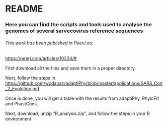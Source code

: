 # README

### Here you can find the scripts and tools used to analyse the genomes of several sarvecovirus reference sequences
###### This work has been published in PeerJ as: 

https://peerj.com/articles/10234/#


First download all the files and save them in a proper directory.

Next, follow the steps in https://github.com/wodanaz/adaptiPhy/blob/master/applications/SARS_CoV_2_Evolution.md


Once is done, you will get a table with the results from adaptiPhy, PhyloFit and PhastCons.

Next, download, unzip "R_analysis.zip", and follow the steps in your R environment

